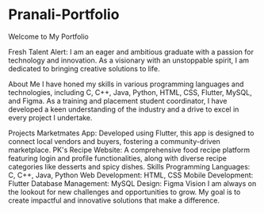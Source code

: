# Pranali-Portfolio
Welcome to My Portfolio

Fresh Talent Alert: I am an eager and ambitious graduate with a passion for technology and innovation. As a visionary with an unstoppable spirit, I am dedicated to bringing creative solutions to life.

About Me
I have honed my skills in various programming languages and technologies, including C, C++, Java, Python, HTML, CSS, Flutter, MySQL, and Figma. As a training and placement student coordinator, I have developed a keen understanding of the industry and a drive to excel in every project I undertake.

Projects
Marketmates App: Developed using Flutter, this app is designed to connect local vendors and buyers, fostering a community-driven marketplace.
PK's Recipe Website: A comprehensive food recipe platform featuring login and profile functionalities, along with diverse recipe categories like desserts and spicy dishes.
Skills
Programming Languages: C, C++, Java, Python
Web Development: HTML, CSS
Mobile Development: Flutter
Database Management: MySQL
Design: Figma
Vision
I am always on the lookout for new challenges and opportunities to grow. My goal is to create impactful and innovative solutions that make a difference.
